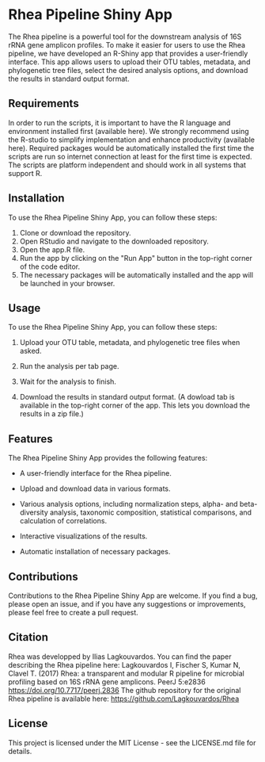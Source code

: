 # Rhea Pipeline Shiny App
The Rhea pipeline is a powerful tool for the downstream analysis of 16S rRNA gene amplicon profiles. To make it easier for users to use the Rhea pipeline, we have developed an R-Shiny app that provides a user-friendly interface. This app allows users to upload their OTU tables, metadata, and phylogenetic tree files, select the desired analysis options, and download the results in standard output format.

## Requirements
In order to run the scripts, it is important to have the R language and environment installed first (available here). We strongly recommend using the R-studio to simplify implementation and enhance productivity (available here). Required packages would be automatically installed the first time the scripts are run so internet connection at least for the first time is expected. The scripts are platform independent and should work in all systems that support R.

## Installation
To use the Rhea Pipeline Shiny App, you can follow these steps:

1. Clone or download the repository.
2. Open RStudio and navigate to the downloaded repository.
3. Open the app.R file.
4. Run the app by clicking on the "Run App" button in the top-right corner of the code editor.
5. The necessary packages will be automatically installed and the app will be launched in your browser.

## Usage
To use the Rhea Pipeline Shiny App, you can follow these steps:

1. Upload your OTU table, metadata, and phylogenetic tree files when asked.

2. Run the analysis per tab page.

3. Wait for the analysis to finish.

4. Download the results in standard output format. (A dowload tab is available in the top-right corner of the app. This lets you download the results in a zip file.)

## Features
The Rhea Pipeline Shiny App provides the following features:

- A user-friendly interface for the Rhea pipeline.

- Upload and download data in various formats.

- Various analysis options, including normalization steps, alpha- and beta-diversity analysis, taxonomic composition, statistical comparisons, and calculation of correlations.

- Interactive visualizations of the results.

- Automatic installation of necessary packages.

## Contributions
Contributions to the Rhea Pipeline Shiny App are welcome. If you find a bug, please open an issue, and if you have any suggestions or improvements, please feel free to create a pull request.

## Citation
Rhea was developped by Ilias Lagkouvardos. You can find the paper describing the Rhea pipeline here:
Lagkouvardos I, Fischer S, Kumar N, Clavel T. (2017) Rhea: a transparent and modular R pipeline for microbial profiling based on 16S rRNA gene amplicons. PeerJ 5:e2836 https://doi.org/10.7717/peerj.2836
The github repository for the original Rhea pipeline is available here:
https://github.com/Lagkouvardos/Rhea

## License
This project is licensed under the MIT License - see the LICENSE.md file for details.